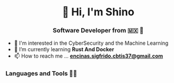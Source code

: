 <h1 align="center">👋 Hi, I'm Shino </h1>

<h3 align="center">Software Developer from 🇲🇽 🖤</h3>

- 👀 I'm interested in the CyberSecurity and the Machine Learning
- 🌱 I’m currently learning **Rust And Docker**
- 📫 How to reach me ... **encinas.sigfrido.cbtis37@gmail.com** 

<h3 align="left">Languages and Tools 🧰👀</h3>
<!---
Shino2302/Shino2302 is a ✨ special ✨ repository because its `README.md` (this file) appears on your GitHub profile.
You can click the Preview link to take a look at your changes.
--->
